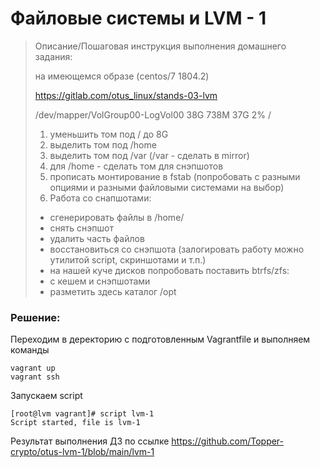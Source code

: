 # Файловые системы и LVM - 1 
> Описание/Пошаговая инструкция выполнения домашнего задания:
> 
> на имеющемся образе (centos/7 1804.2)
> 
> https://gitlab.com/otus_linux/stands-03-lvm
> 
> /dev/mapper/VolGroup00-LogVol00 38G 738M 37G 2% /
> 
> 1. уменьшить том под / до 8G
> 2. выделить том под /home
> 3. выделить том под /var (/var - сделать в mirror)
> 4. для /home - сделать том для снэпшотов
> 5. прописать монтирование в fstab (попробовать с разными опциями и разными файловыми системами на выбор)
> 6. Работа со снапшотами:
> * сгенерировать файлы в /home/
> * снять снэпшот
> * удалить часть файлов
> * восстановиться со снэпшота (залогировать работу можно утилитой script, скриншотами и т.п.)
> * на нашей куче дисков попробовать поставить btrfs/zfs:
> * с кешем и снэпшотами
> * разметить здесь каталог /opt

### Решение:
Переходим в деректорию с подготовленным Vagrantfile и выполняем команды
```
vagrant up
vagrant ssh
```
Запускаем script
```
[root@lvm vagrant]# script lvm-1
Script started, file is lvm-1
```
Результат выполнения ДЗ по ссылке
https://github.com/Topper-crypto/otus-lvm-1/blob/main/lvm-1

